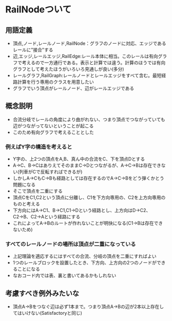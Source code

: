 # RailNodeついて

## 用語定義
- 頂点,ノード,レールノード,RailNode：グラフのノードに対応、エッジであるレールに"接合"する  
- 辺,エッジ,レールエッジ,RailEdge:レール本体に相当。このレールは有向グラフで考えるので一方通行である。表示と計算では違う。計算のほうでは有向グラフとして考えたほうがいろいろ見通しが良い(多分)  
- レールグラフ,RailGraph:レールノードとレールエッジをすべて含む。最短経路計算を行う専用のクラスを用意したい  
- グラフでいう頂点がレールノード、辺がレールエッジである  

## 概念説明  
- 合流分岐でレールの角度により曲がれない、つまり頂点でつながっていても辺がつながってないということが起こる  
- このため有向グラフで考えることとした  

### 例えばY字の構造を考えると  
- Y字の、上2つの頂点をA,B、真ん中の合流をC、下を頂点Dとする  
- A→C、B→CはありえてそのままC→Dとつながるが、A→C→Bは存在できない(列車がCで反転すればできるが)  
- しかしA→CもC→Bも経路としては存在するのでA→C→Bをどう弾くかとう問題になる  
- そこで頂点を二重にする  
- 頂点CをC1,C2という頂点に分離し、C1を下方向専用の、C2を上方向専用のものと考える  
- 下方向にはA→C1、B→C1,C1→Dという経路とし、上方向はD→C2、C2→B、C2→Aという経路にする  
- これによってA→Bのルートが作れないことが明快になる(C1→Bは存在できないため)  

### すべてのレールノードの場所は頂点が二重になっている  
- 上記理論を適応するにはすべての合流、分岐の頂点を二重にすればよい  
- 1つのレールブロックを設置したとき、下方向、上方向の2つのノードができることになる  
- なおコード内では表、裏と書いてあるかもしれない  

## 考慮すべき例外みたいな
- 頂点A→Bをつなぐ辺は必ず1本まで。つまり頂点A→Bの辺が2本以上存在してはいけない(Satisfactoryと同じ)  
